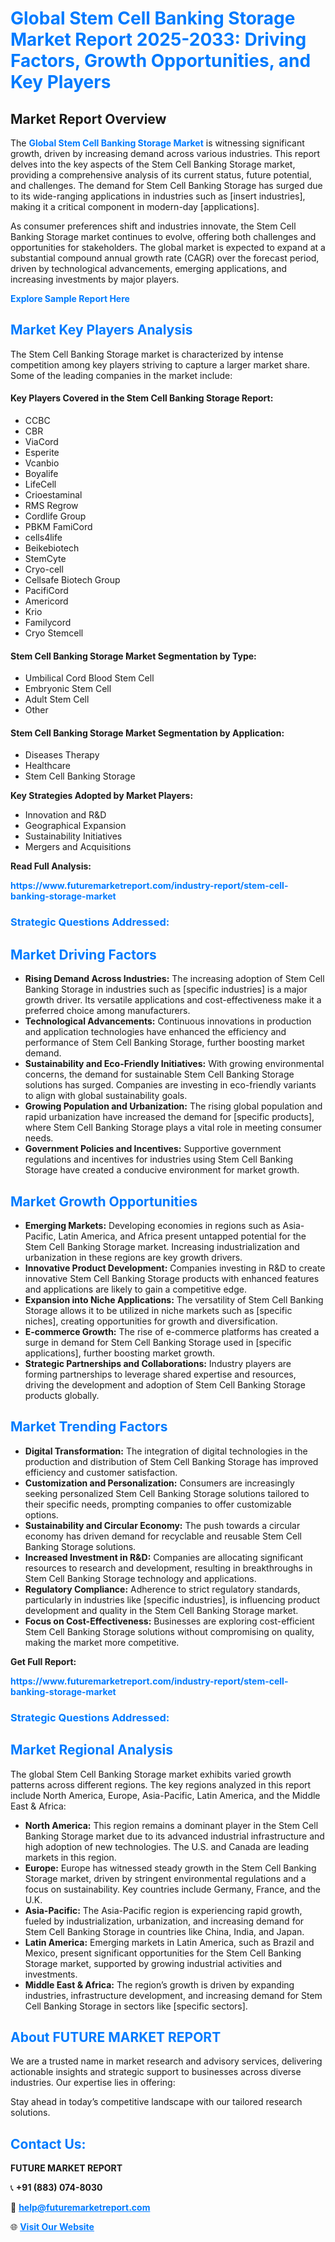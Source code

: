 <h1 style="color: #007BFF;">Global Stem Cell Banking Storage Market Report 2025-2033: Driving Factors, Growth Opportunities, and Key Players</h1>

<section id="overview">
<h2>Market Report Overview</h2>
<p>The <a href="https://www.futuremarketreport.com/industry-report/stem-cell-banking-storage-market" style="color: #007BFF; text-decoration: none;"><strong>Global Stem Cell Banking Storage Market</strong></a> is witnessing significant growth, driven by increasing demand across various industries. This report delves into the key aspects of the Stem Cell Banking Storage market, providing a comprehensive analysis of its current status, future potential, and challenges. The demand for Stem Cell Banking Storage has surged due to its wide-ranging applications in industries such as [insert industries], making it a critical component in modern-day [applications].</p>
<p>As consumer preferences shift and industries innovate, the Stem Cell Banking Storage market continues to evolve, offering both challenges and opportunities for stakeholders. The global market is expected to expand at a substantial compound annual growth rate (CAGR) over the forecast period, driven by technological advancements, emerging applications, and increasing investments by major players.</p>
</section>

<section id="overview">
<p><a href="https://www.futuremarketreport.com/request-sample/reportId=112518" style="color: #007BFF; text-decoration: none;"><strong>Explore Sample Report Here</strong></a></p>
</section>

<section id="key-players">
<h2 style="color: #007BFF;">Market Key Players Analysis</h2>
<p>The Stem Cell Banking Storage market is characterized by intense competition among key players striving to capture a larger market share. Some of the leading companies in the market include:</p>
<h4>Key Players Covered in the Stem Cell Banking Storage Report:</h4>
<ul><li>CCBC</li><li>CBR</li><li>ViaCord</li><li>Esperite</li><li>Vcanbio</li><li>Boyalife</li><li>LifeCell</li><li>Crioestaminal</li><li>RMS Regrow</li><li>Cordlife Group</li><li>PBKM FamiCord</li><li>cells4life</li><li>Beikebiotech</li><li>StemCyte</li><li>Cryo-cell</li><li>Cellsafe Biotech Group</li><li>PacifiCord</li><li>Americord</li><li>Krio</li><li>Familycord</li><li>Cryo Stemcell</li></ul>
<h4>Stem Cell Banking Storage Market Segmentation by Type:</h4>
<ul><li>Umbilical Cord Blood Stem Cell</li><li>Embryonic Stem Cell</li><li>Adult Stem Cell</li><li>Other</li></ul>

<h4>Stem Cell Banking Storage Market Segmentation by Application:</h4>
<ul><li>Diseases Therapy</li><li>Healthcare</li><li>Stem Cell Banking Storage</li></ul>
<p><strong>Key Strategies Adopted by Market Players:</strong></p>
<ul>
<li>Innovation and R&D</li>
<li>Geographical Expansion</li>
<li>Sustainability Initiatives</li>
<li>Mergers and Acquisitions</li>
</ul>
</section>

<section>
<p><strong>Read Full Analysis: </strong></p><a href="https://www.futuremarketreport.com/industry-report/stem-cell-banking-storage-market" style="color: #007BFF; text-decoration: none;"><strong>https://www.futuremarketreport.com/industry-report/stem-cell-banking-storage-market</strong></a>
<h3 style="color: #007BFF;">Strategic Questions Addressed:</h3>
</section>

<section id="driving-factors">
<h2 style="color: #007BFF;">Market Driving Factors</h2>
<ul>
<li><strong>Rising Demand Across Industries:</strong> The increasing adoption of Stem Cell Banking Storage in industries such as [specific industries] is a major growth driver. Its versatile applications and cost-effectiveness make it a preferred choice among manufacturers.</li>
<li><strong>Technological Advancements:</strong> Continuous innovations in production and application technologies have enhanced the efficiency and performance of Stem Cell Banking Storage, further boosting market demand.</li>
<li><strong>Sustainability and Eco-Friendly Initiatives:</strong> With growing environmental concerns, the demand for sustainable Stem Cell Banking Storage solutions has surged. Companies are investing in eco-friendly variants to align with global sustainability goals.</li>
<li><strong>Growing Population and Urbanization:</strong> The rising global population and rapid urbanization have increased the demand for [specific products], where Stem Cell Banking Storage plays a vital role in meeting consumer needs.</li>
<li><strong>Government Policies and Incentives:</strong> Supportive government regulations and incentives for industries using Stem Cell Banking Storage have created a conducive environment for market growth.</li>
</ul>
</section>

<section id="growth-opportunities">
<h2 style="color: #007BFF;">Market Growth Opportunities</h2>
<ul>
<li><strong>Emerging Markets:</strong> Developing economies in regions such as Asia-Pacific, Latin America, and Africa present untapped potential for the Stem Cell Banking Storage market. Increasing industrialization and urbanization in these regions are key growth drivers.</li>
<li><strong>Innovative Product Development:</strong> Companies investing in R&D to create innovative Stem Cell Banking Storage products with enhanced features and applications are likely to gain a competitive edge.</li>
<li><strong>Expansion into Niche Applications:</strong> The versatility of Stem Cell Banking Storage allows it to be utilized in niche markets such as [specific niches], creating opportunities for growth and diversification.</li>
<li><strong>E-commerce Growth:</strong> The rise of e-commerce platforms has created a surge in demand for Stem Cell Banking Storage used in [specific applications], further boosting market growth.</li>
<li><strong>Strategic Partnerships and Collaborations:</strong> Industry players are forming partnerships to leverage shared expertise and resources, driving the development and adoption of Stem Cell Banking Storage products globally.</li>
</ul>
</section>

<section id="trending-factors">
<h2 style="color: #007BFF;">Market Trending Factors</h2>
<ul>
<li><strong>Digital Transformation:</strong> The integration of digital technologies in the production and distribution of Stem Cell Banking Storage has improved efficiency and customer satisfaction.</li>
<li><strong>Customization and Personalization:</strong> Consumers are increasingly seeking personalized Stem Cell Banking Storage solutions tailored to their specific needs, prompting companies to offer customizable options.</li>
<li><strong>Sustainability and Circular Economy:</strong> The push towards a circular economy has driven demand for recyclable and reusable Stem Cell Banking Storage solutions.</li>
<li><strong>Increased Investment in R&D:</strong> Companies are allocating significant resources to research and development, resulting in breakthroughs in Stem Cell Banking Storage technology and applications.</li>
<li><strong>Regulatory Compliance:</strong> Adherence to strict regulatory standards, particularly in industries like [specific industries], is influencing product development and quality in the Stem Cell Banking Storage market.</li>
<li><strong>Focus on Cost-Effectiveness:</strong> Businesses are exploring cost-efficient Stem Cell Banking Storage solutions without compromising on quality, making the market more competitive.</li>
</ul>
</section>

<section>
<p><strong>Get Full Report: </strong></p><a href="https://www.futuremarketreport.com/industry-report/stem-cell-banking-storage-market" style="color: #007BFF; text-decoration: none;"><strong>https://www.futuremarketreport.com/industry-report/stem-cell-banking-storage-market</strong></a>
<h3 style="color: #007BFF;">Strategic Questions Addressed:</h3>
</section>


<section id="regional-analysis">
<h2 style="color: #007BFF;">Market Regional Analysis</h2>
<p>The global Stem Cell Banking Storage market exhibits varied growth patterns across different regions. The key regions analyzed in this report include North America, Europe, Asia-Pacific, Latin America, and the Middle East & Africa:</p>
<ul>
<li><strong>North America:</strong> This region remains a dominant player in the Stem Cell Banking Storage market due to its advanced industrial infrastructure and high adoption of new technologies. The U.S. and Canada are leading markets in this region.</li>
<li><strong>Europe:</strong> Europe has witnessed steady growth in the Stem Cell Banking Storage market, driven by stringent environmental regulations and a focus on sustainability. Key countries include Germany, France, and the U.K.</li>
<li><strong>Asia-Pacific:</strong> The Asia-Pacific region is experiencing rapid growth, fueled by industrialization, urbanization, and increasing demand for Stem Cell Banking Storage in countries like China, India, and Japan.</li>
<li><strong>Latin America:</strong> Emerging markets in Latin America, such as Brazil and Mexico, present significant opportunities for the Stem Cell Banking Storage market, supported by growing industrial activities and investments.</li>
<li><strong>Middle East & Africa:</strong> The region’s growth is driven by expanding industries, infrastructure development, and increasing demand for Stem Cell Banking Storage in sectors like [specific sectors].</li>
</ul>
</section>

<footer>
<h2 style="color: #007BFF;">About FUTURE MARKET REPORT</h2>
<p>We are a trusted name in market research and advisory services, delivering actionable insights and strategic support to businesses across diverse industries. Our expertise lies in offering:</p>

<p>Stay ahead in today’s competitive landscape with our tailored research solutions.</p>

<h2 style="color: #007BFF;">Contact Us:</h2>
<p><strong>FUTURE MARKET REPORT</strong></p>
<p>📞 <strong>+91 (883) 074-8030</strong></p>
<p>📧 <strong><a href="mailto:help@futuremarketreport.com" style="color: #007BFF;">help@futuremarketreport.com</a></strong></p>
<p>🌐 <strong><a href="https://www.futuremarketreport.com/" style="color: #007BFF;">Visit Our Website</a></strong></p>
</footer>